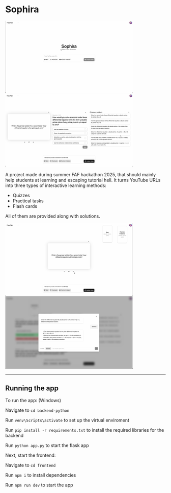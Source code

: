 # Sophira

<!-- ![](./assets/Screenshot%202025-06-23%20at%2018.12.14.png) -->

<p float="left">
  <img src="./assets/Screenshot 2025-06-23 at 18.12.14.png" width="400"/>
  <img src="./assets/Screenshot 2025-06-23 at 18.12.34.png" width="400"/>
</p>

A project made during summer FAF hackathon 2025, that should mainly help students at learning and escaping tutorial hell.
It turns YouTube URLs into three types of interactive learning methods:

- Quizzes
- Practical tasks
- Flash cards

All of them are provided along with solutions.

<p float="left">
  <img src="./assets/Screenshot 2025-06-23 at 18.12.44.png" width="400"/>
  <img src="./assets/Screenshot 2025-06-23 at 18.13.13.png" width="400"/>
</p>

<!-- ![](./assets/Screenshot%202025-06-23%20at%2018.12.34.png) -->

---

## Running the app

To run the app: (Windows)

Navigate to `cd backend-python`

Run `venv\Scripts\activate` to set up the virtual enviroment

Run `pip install -r requirements.txt` to install the required libraries for the backend

Run `python app.py` to start the flask app

Next, start the frontend:

Navigate to `cd frontend`

Run `npm i` to install dependencies

Run `npm run dev` to start the app

<!-- ![](./assets/Screenshot%202025-06-23%20at%2018.12.44.png) -->
<!-- ![](./assets/Screenshot%202025-06-23%20at%2018.13.13.png) -->
